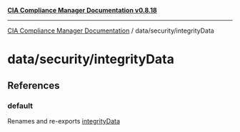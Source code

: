 [**CIA Compliance Manager Documentation v0.8.18**](../../../README.md)

***

[CIA Compliance Manager Documentation](../../../modules.md) / data/security/integrityData

# data/security/integrityData

## References

### default

Renames and re-exports [integrityData](../variables/integrityData.md)
